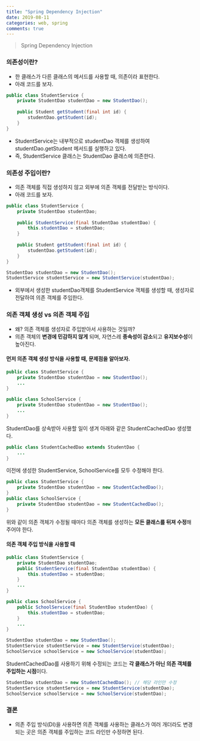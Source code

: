 ```yaml
---
title: "Spring Dependency Injection"
date: 2019-08-11
categories: web, spring
comments: true
---
```

> Spring Dependency Injection

### 의존성이란?
- 한 클래스가 다른 클래스의 메서드를 사용할 때, 의존이라 표현한다.
- 아래 코드를 보자.
```java
public class StudentService {
	private StudentDao studentDao = new StudentDao();
	
	public Student getStudent(final int id) {
		studentDao.getStudent(id);
	}
}
```
- StudentService는 내부적으로 studentDao 객체를 생성하여 studentDao.getStudent 메서드를 실행하고 있다.
- 즉, StudentService 클래스는 StudentDao 클래스에 의존한다.

### 의존성 주입이란?
- 의존 객체를 직접 생성하지 않고 외부에 의존 객체를 전달받는 방식이다.
- 아래 코드를 보자.
```java
public class StudentService {
	private StudentDao studentDao;	
	
	public StudentService(final StudentDao studentDao) {
		this.studentDao = studentDao;
	}
	
	public Student getStudent(final int id) {
		studentDao.getStudent(id);
	}
}
```
```java
StudentDao studentDao = new StudentDao();
StudentService studentService = new StudentService(studentDao);
```
- 외부에서 생성한 studentDao객체를 StudentService 객체를 생성할 때, 생성자로 전달하여 의존 객체를 주입한다.

### 의존 객체 생성 vs 의존 객체 주입
- 왜? 의존 객체를 생성자로 주입받아서 사용하는 것일까?
- 의존 객체의 **변경에 민감하지 않게** 되며, 자연스레 **종속성이 감소**되고 **유지보수성**이 높아진다.

#### 먼저 의존 객체 생성 방식을 사용할 때, 문제점을 알아보자.
```java
public class StudentService {
	private StudentDao studentDao = new StudentDao();
	...
}
```
```java
public class SchoolService {
	private StudentDao studentDao = new StudentDao();
	...
}
```
StudentDao를 상속받아 사용할 일이 생겨 아래와 같은 StudentCachedDao 생성했다.
```java
public class StudentCachedDao extends StudentDao {
	...
}
```
이전에 생성한 StudentService, SchoolService를 모두 수정해야 한다.
```java
public class StudentService {
	private StudentDao studentDao = new StudentCachedDao();
}
public class SchoolService {
	private StudentDao studentDao = new StudentCachedDao();
}
```
위와 같이 의존 객체가 수정될 때마다 의존 객체를 생성하는 **모든 클래스를 뒤져 수정**해주어야 한다.

#### 의존 객체 주입 방식을 사용할 때
```java
public class StudentService {
	private StudentDao studentDao;
	public StudentService(final StudentDao studentDao) {
		this.studentDao = studentDao;
	}
	...
}
```
```java
public class SchoolService {
	public SchoolService(final StudentDao studentDao) {
		this.studentDao = studentDao;
	}
	...
}
```
```java
StudentDao studentDao = new StudentDao();
StudentService studentService = new StudentService(studentDao);
SchoolService schoolService = new SchoolService(studentDao);
```

StudentCachedDao를 사용하기 위해 수정되는 코드는 **각 클래스가 아닌 의존 객체를 주입하는 시점**이다.
```java
StudentDao studentDao = new StudentCachedDao(); // 해당 라인만 수정
StudentService studentService = new StudentService(studentDao);
SchoolService schoolService = new SchoolService(studentDao);
```

### 결론
- 의존 주입 방식(DI)을 사용하면 의존 객체를 사용하는 클래스가 여러 개더라도 변경되는 곳은 의존 객체를 주입하는 코드 라인만 수정하면 된다.